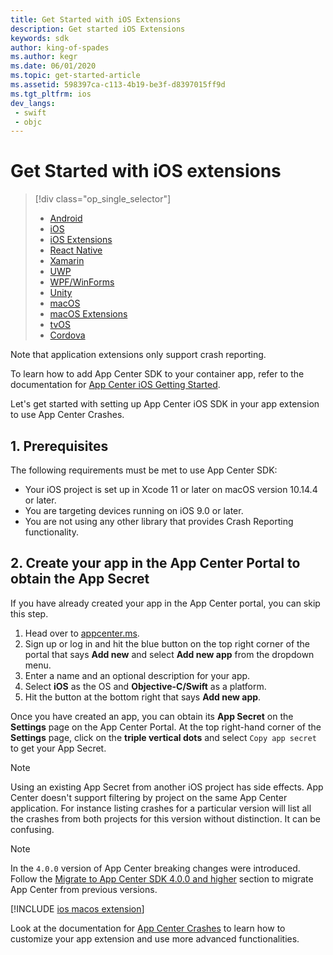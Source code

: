 ```yaml
---
title: Get Started with iOS Extensions
description: Get started iOS Extensions
keywords: sdk
author: king-of-spades
ms.author: kegr
ms.date: 06/01/2020
ms.topic: get-started-article
ms.assetid: 598397ca-c113-4b19-be3f-d8397015ff9d
ms.tgt_pltfrm: ios
dev_langs:  
 - swift
 - objc
---
```


# Get Started with iOS extensions

> [!div  class="op_single_selector"]
> * [Android](android.md)
> * [iOS](ios.md)
> * [iOS Extensions](ios-extensions.md)
> * [React Native](react-native.md)
> * [Xamarin](xamarin.md)
> * [UWP](uwp.md)
> * [WPF/WinForms](wpf-winforms.md)
> * [Unity](unity.md)
> * [macOS](macos.md)
> * [macOS Extensions](macos-extensions.md)
> * [tvOS](tvos.md)
> * [Cordova](cordova.md)

Note that application extensions only support crash reporting.

To learn how to add App Center SDK to your container app, refer to the documentation for [App Center iOS Getting Started](./ios.md).

Let's get started with setting up App Center iOS SDK in your app extension to use App Center Crashes.

## 1. Prerequisites

The following requirements must be met to use App Center SDK:

* Your iOS project is set up in Xcode 11 or later on macOS version 10.14.4 or later.
* You are targeting devices running on iOS 9.0 or later.
* You are not using any other library that provides Crash Reporting functionality.

## 2. Create your app in the App Center Portal to obtain the App Secret

If you have already created your app in the App Center portal, you can skip this step.

1. Head over to [appcenter.ms](https://appcenter.ms).
2. Sign up or log in and hit the blue button on the top right corner of the portal that says **Add new** and select **Add new app** from the dropdown menu.
3. Enter a name and an optional description for your app.
4. Select **iOS** as the OS and **Objective-C/Swift** as a platform.
5. Hit the button at the bottom right that says **Add new app**.

Once you have created an app, you can obtain its **App Secret** on the **Settings** page on the App Center Portal. At the top right-hand corner of the **Settings** page, click on the **triple vertical dots** and select `Copy app secret` to get your App Secret.

> [!NOTE]
> Using an existing App Secret from another iOS project has side effects. App Center doesn't support filtering by project on the same App Center application. For instance listing crashes for a particular version will list all the crashes from both projects for this version without distinction. It can be confusing.

> [!NOTE]
> In the `4.0.0` version of App Center breaking changes were introduced. Follow the [Migrate to App Center SDK 4.0.0 and higher](../getting-started/migration/ios.md) section to migrate App Center from previous versions.

[!INCLUDE [ios macos extension](includes/ios-macos-extensions.md)]

Look at the documentation for [App Center Crashes](~/sdk/crashes/ios.md) to learn how to customize your app extension and use more advanced functionalities.